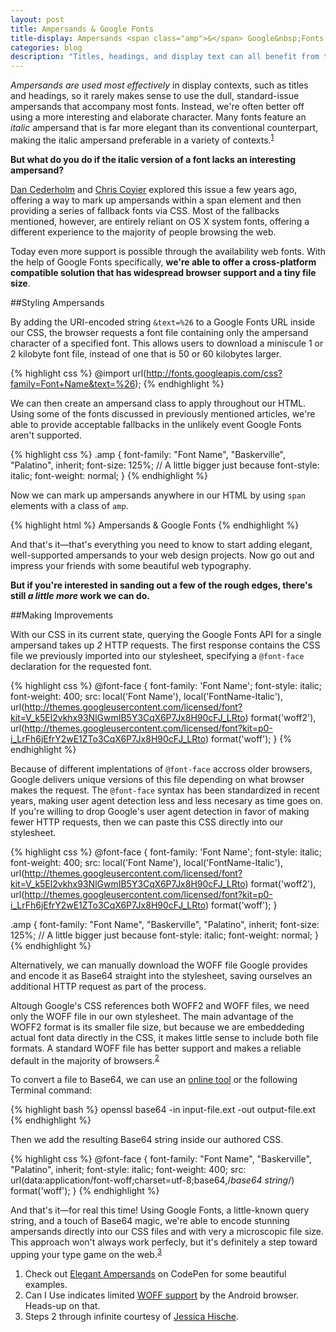 ```yaml
---
layout: post
title: Ampersands & Google Fonts
title-display: Ampersands <span class="amp">&</span> Google&nbsp;Fonts
categories: blog
description: "Titles, headings, and display text can all benefit from the use of a well-placed ampersand."
---
```



[simplebits]: http://simplebits.com/notebook/2008/08/14/ampersands-2/
[css1]: http://css-tricks.com/using-the-best-ampersand-available/
[css2]: http://css-tricks.com/snippets/css/fancy-ampersand/
[codepen]: http://codepen.io/johndjameson/full/qzmFf
[base64]: http://www.motobit.com/util/base64-decoder-encoder.asp


<!--

* Cross-browser w/ fallbacks
* Tiny file size
* Optional:
* Plug the CodePen

-->


<i class="c-smallcaps">Ampersands are used most effectively</i> in display contexts, such as titles and headings, so it rarely makes sense to use the dull, standard-issue ampersands that accompany most fonts. Instead, we're often better off using a more interesting and elaborate character. Many fonts feature an *italic* ampersand that is far more elegant than its conventional counterpart, making the italic ampersand preferable in a variety of contexts.<sup class="post-marker"><a href="#note:1">1</a></sup>

**But what do you do if the italic version of a font lacks an interesting ampersand?**

[Dan Cederholm][simplebits] and [Chris Coyier][css1] explored this issue a few years ago, offering a way to mark up ampersands within a span element and then providing a series of fallback fonts via CSS. Most of the fallbacks mentioned, however, are entirely reliant on <abbr>OS X</abbr> system fonts, offering a different experience to the majority of people browsing the web.

Today even more support is possible through the availability web fonts. With the help of Google Fonts specifically, **we're able to offer a cross-platform compatible solution that has widespread browser support and a tiny file size**.


##Styling Ampersands

By adding the URI-encoded string `&text=%26` to a Google Fonts URL inside our CSS, the browser requests a font file containing only the ampersand character of a specified font. This allows users to download a miniscule 1 or 2 kilobyte font file, instead of one that is 50 or 60 kilobytes larger.

{% highlight css %}
@import url(http://fonts.googleapis.com/css?family=Font+Name&text=%26);
{% endhighlight %}

We can then create an ampersand class to apply throughout our HTML. Using some of the fonts discussed in previously mentioned articles, we're able to provide acceptable fallbacks in the unlikely event Google Fonts aren't supported.

{% highlight css %}
.amp {
  font-family: "Font Name", "Baskerville", "Palatino", inherit;
  font-size: 125%; // A little bigger just because
  font-style: italic;
  font-weight: normal;
}
{% endhighlight %}

Now we can mark up ampersands anywhere in our HTML by using `span` elements with a class of `amp`.

{% highlight html %}
Ampersands <span class="amp">&amp;</span> Google Fonts
{% endhighlight %}

And that's it&mdash;that's everything you need to know to start adding elegant, well-supported ampersands to your web design projects. Now go out and impress your friends with some beautiful web typography.

**But if you're interested in sanding out a few of the rough edges, there's still *a little more* work we can do.**


##Making Improvements

<!--

* Paste Google Fonts response into CSS
  - Saves one request
  - Removes UA detection
    - Support of the modern @font-face syntax
* Encode the requested font as Base64
  - Tools online or Terminal command
  - Fallbacks ensure graceful degredation

-->

With our CSS in its current state, querying the Google Fonts API for a single ampersand takes up *2* HTTP requests. The first response contains the CSS file we previously imported into our stylesheet, specifying a `@font-face` declaration for the requested font.

{% highlight css %}
@font-face {
  font-family: 'Font Name';
  font-style: italic;
  font-weight: 400;
  src: local('Font Name'), local('FontName-Italic'), url(http://themes.googleusercontent.com/licensed/font?kit=V_k5El2vkhx93NlGwmIB5Y3CqX6P7Jx8H90cFJ_LRto) format('woff2'), url(http://themes.googleusercontent.com/licensed/font?kit=p0-i_LrFh6jEfrY2wE1ZTo3CqX6P7Jx8H90cFJ_LRto) format('woff');
}
{% endhighlight %}

Because of different implentations of `@font-face` accross older browsers, Google delivers unique versions of this file depending on what browser makes the request. The `@font-face` syntax has been standardized in recent years, making user agent detection less and less necesary as time goes on. If you're willing to drop Google's user agent detection in favor of making fewer <abbr>HTTP</abbr> requests, then we can paste this CSS directly into our stylesheet.

{% highlight css %}
@font-face {
  font-family: 'Font Name';
  font-style: italic;
  font-weight: 400;
  src: local('Font Name'), local('FontName-Italic'), url(http://themes.googleusercontent.com/licensed/font?kit=V_k5El2vkhx93NlGwmIB5Y3CqX6P7Jx8H90cFJ_LRto) format('woff2'), url(http://themes.googleusercontent.com/licensed/font?kit=p0-i_LrFh6jEfrY2wE1ZTo3CqX6P7Jx8H90cFJ_LRto) format('woff');
}

.amp {
  font-family: "Font Name", "Baskerville", "Palatino", inherit;
  font-size: 125%; // A little bigger just because
  font-style: italic;
  font-weight: normal;
}
{% endhighlight %}

Alternatively, we can manually download the WOFF file Google provides and encode it as Base64 straight into the stylesheet, saving ourselves an additional HTTP request as part of the process.

Altough Google's CSS references both WOFF2 and WOFF files, we need only the WOFF file in our own stylesheet. The main advantage of the <abbr>WOFF2</abbr> format is its smaller file size, but because we are embeddeding actual font data directly in the <abbr>CSS</abbr>, it makes little sense to include both file formats. A standard <abbr>WOFF</abbr> file has better support and makes a reliable default in the majority of browsers.<sup class="post-marker"><a href="#note:2">2</a></sup>

To convert a file to Base64, we can use an [online tool][base64] or the following Terminal command:

{% highlight bash %}
openssl base64 -in input-file.ext -out output-file.ext
{% endhighlight %}

Then we add the resulting Base64 string inside our authored CSS.

{% highlight css %}
@font-face {
  font-family: "Font Name", "Baskerville", "Palatino", inherit;
  font-style: italic;
  font-weight: 400;
  src: url(data:application/font-woff;charset=utf-8;base64,/*base64 string*/) format('woff');
}
{% endhighlight %}

And that's it&mdash;for real this time! Using Google Fonts, a little-known query string, and a touch of Base64 magic, we're able to encode stunning ampersands directly into our CSS files and with very a microscopic file size. This approach won't always work perfecly, but it's definitely a step toward upping your type game on the web.<sup class="post-marker"><a href="#note:3">3</a></sup>

<ol class="post-footnotes">
    <li id="note:1">Check out <a href="http://codepen.io/johndjameson/full/qzmFf">Elegant Ampersands</a> on CodePen for some beautiful examples.</li>
    <li id="note:1">Can I Use indicates limited <a href="http://caniuse.com/#search=woff">WOFF support</a> by the Android browser. Heads-up on that.</li>
    <li>Steps 2 through infinite courtesy of <a href="http://jessicahische.is/talkingtype">Jessica Hische</a>.</li>
</ol>